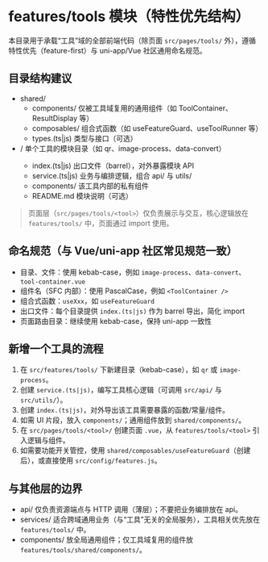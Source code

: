 # features/tools 模块（特性优先结构）

本目录用于承载“工具”域的全部前端代码（除页面 `src/pages/tools/` 外），遵循特性优先（feature-first）与 uni-app/Vue 社区通用命名规范。

## 目录结构建议

- shared/
  - components/ 仅被工具域复用的通用组件（如 ToolContainer、ResultDisplay 等）
  - composables/ 组合式函数（如 useFeatureGuard、useToolRunner 等）
  - types.(ts|js) 类型与接口（可选）
- <tool-name>/ 单个工具的模块目录（如 qr、image-process、data-convert）
  - index.(ts|js) 出口文件（barrel），对外暴露模块 API
  - service.(ts|js) 业务与编排逻辑，组合 api/ 与 utils/
  - components/ 该工具内部的私有组件
  - README.md 模块说明（可选）

> 页面层（`src/pages/tools/<tool>`）仅负责展示与交互，核心逻辑放在 `features/tools/` 中，页面通过 import 使用。

## 命名规范（与 Vue/uni-app 社区常见规范一致）

- 目录、文件：使用 kebab-case，例如 `image-process`、`data-convert`、`tool-container.vue`
- 组件名（SFC 内部）：使用 PascalCase，例如 `<ToolContainer />`
- 组合式函数：`useXxx`，如 `useFeatureGuard`
- 出口文件：每个目录提供 `index.(ts|js)` 作为 barrel 导出，简化 import
- 页面路由目录：继续使用 kebab-case，保持 uni-app 一致性

## 新增一个工具的流程

1. 在 `src/features/tools/` 下新建目录（kebab-case），如 `qr` 或 `image-process`。
2. 创建 `service.(ts|js)`，编写工具核心逻辑（可调用 `src/api/` 与 `src/utils/`）。
3. 创建 `index.(ts|js)`，对外导出该工具需要暴露的函数/常量/组件。
4. 如需 UI 片段，放入 `components/`；通用组件放到 `shared/components/`。
5. 在 `src/pages/tools/<tool>/` 创建页面 `.vue`，从 `features/tools/<tool>` 引入逻辑与组件。
6. 如需要功能开关管控，使用 `shared/composables/useFeatureGuard`（创建后），或直接使用 `src/config/features.js`。

## 与其他层的边界

- api/ 仅负责资源端点与 HTTP 调用（薄层）；不要把业务编排放在 api。
- services/ 适合跨域通用业务（与“工具”无关的全局服务），工具相关优先放在 `features/tools/` 中。
- components/ 放全局通用组件；仅工具域复用的组件放 `features/tools/shared/components/`。
